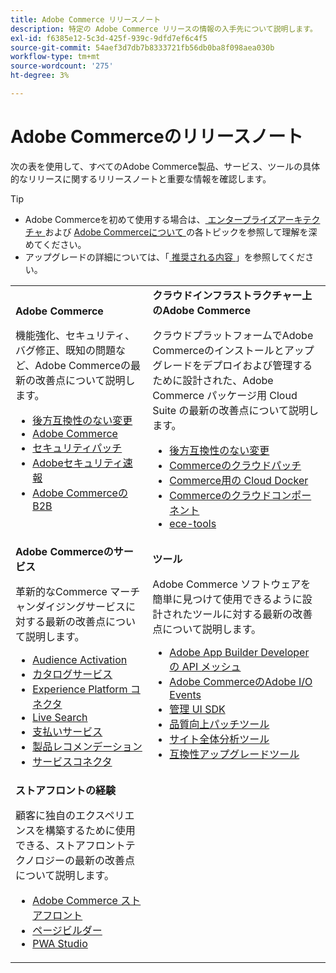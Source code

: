 ```yaml
---
title: Adobe Commerce リリースノート
description: 特定の Adobe Commerce リリースの情報の入手先について説明します。
exl-id: f6385e12-5c3d-425f-939c-9dfd7ef6c4f5
source-git-commit: 54aef3d7db7b8333721fb56db0ba8f098aea030b
workflow-type: tm+mt
source-wordcount: '275'
ht-degree: 3%

---
```



# Adobe Commerceのリリースノート

次の表を使用して、すべてのAdobe Commerce製品、サービス、ツールの具体的なリリースに関するリリースノートと重要な情報を確認します。

>[!TIP]
>
>- Adobe Commerceを初めて使用する場合は、[ エンタープライズアーキテクチャ ](../../implementation-playbook/architecture/enterprise-blueprint.md) および [Adobe Commerceについて ](https://experienceleague.adobe.com/ja/docs/commerce-admin/start/about) の各トピックを参照して理解を深めてください。
>- アップグレードの詳細については、「[ 推奨される内容 ](../../upgrade/resources/recommended-reading.md)」を参照してください。

<table>
  <tbody>
    <tr>
      <td><strong>Adobe Commerce</strong>
        <p>機能強化、セキュリティ、バグ修正、既知の問題など、Adobe Commerceの最新の改善点について説明します。</p>
          <ul>
            <li><a href="https://developer.adobe.com/commerce/php/development/backward-incompatible-changes/">後方互換性のない変更</a></li>
            <li><a href="commerce/overview.md">Adobe Commerce</a></li>
            <li><a href="security/overview.md">セキュリティパッチ</a></li>
            <li><a href="https://helpx.adobe.com/jp/security/products/magento.html">Adobeセキュリティ速報</a></li>
            <li><a href="https://experienceleague.adobe.com/docs/commerce-admin/b2b/release-notes.html?lang=ja">Adobe Commerceの B2B</a></li>
          </ul>
        </td>
      <td><strong> クラウドインフラストラクチャー上のAdobe Commerce</strong>
        <p>クラウドプラットフォームでAdobe Commerceのインストールとアップグレードをデプロイおよび管理するために設計された、Adobe Commerce パッケージ用 Cloud Suite の最新の改善点について説明します。</p>
          <ul>
            <li><a href="https://experienceleague.adobe.com/ja/docs/commerce-cloud-service/user-guide/release-notes/backward-incompatible-changes">後方互換性のない変更</a></li>
            <li><a href="https://experienceleague.adobe.com/ja/docs/commerce-cloud-service/user-guide/release-notes/cloud-patches">Commerceのクラウドパッチ</a></li>
            <li><a href="https://experienceleague.adobe.com/ja/docs/commerce-cloud-service/user-guide/release-notes/cloud-docker">Commerce用の Cloud Docker</a></li>
            <li><a href="https://experienceleague.adobe.com/ja/docs/commerce-cloud-service/user-guide/release-notes/cloud-components">Commerceのクラウドコンポーネント</a></li>
            <li><a href="https://experienceleague.adobe.com/ja/docs/commerce-cloud-service/user-guide/release-notes/ece-tools-package">ece-tools</a></li>
          </ul>
      </td>
    </tr>
    <tr>
      <td><strong>Adobe Commerceのサービス </strong>
        <p>革新的なCommerce マーチャンダイジングサービスに対する最新の改善点について説明します。</p>
          <ul>
            <li><a href="https://experienceleague.adobe.com/docs/commerce-admin/customers/audience-activation.html?lang=ja">Audience Activation</a></li>
            <li><a href="https://experienceleague.adobe.com/docs/commerce/catalog-service/release-notes.html?lang=ja">カタログサービス</a></li>
            <li><a href="https://experienceleague.adobe.com/ja/docs/commerce/data-connection/release-notes">Experience Platform コネクタ</a></li>
            <li><a href="https://experienceleague.adobe.com/docs/commerce/live-search/release-notes.html?lang=ja">Live Search</a></li>
            <li><a href="https://experienceleague.adobe.com/docs/commerce/payment-services/release-notes.html?lang=ja">支払いサービス</a></li>
            <li><a href="https://experienceleague.adobe.com/docs/commerce/product-recommendations/release-notes.html?lang=ja">製品レコメンデーション</a></li>
            <li><a href="https://experienceleague.adobe.com/docs/commerce/user-guides/integration-services/saas.html?lang=ja">サービスコネクタ</a></li>
          </ul>
        </td>
      <td><strong> ツール </strong>
        <p>Adobe Commerce ソフトウェアを簡単に見つけて使用できるように設計されたツールに対する最新の改善点について説明します。</p>
          <ul>
            <li><a href="https://developer.adobe.com/graphql-mesh-gateway/">Adobe App Builder Developer の API メッシュ</a></li>
            <li><a href="https://developer.adobe.com/commerce/events/get-started/release-notes/">Adobe CommerceのAdobe I/O Events</a></li>
            <li><a href="https://developer.adobe.com/commerce/extensibility/admin-ui-sdk/release-notes/">管理 UI SDK</a></li>
            <li><a href="../../tools/quality-patches-tool/release-notes.md">品質向上パッチツール</a></li>
            <li><a href="../../tools/site-wide-analysis-tool/intro.md">サイト全体分析ツール</a></li>
            <li><a href="../../upgrade/upgrade-compatibility-tool/overview.md">互換性アップグレードツール</a></li>
          </ul>
      </td>
    </tr>
    <tr>
       <td><strong> ストアフロントの経験 </strong>
        <p>顧客に独自のエクスペリエンスを構築するために使用できる、ストアフロントテクノロジーの最新の改善点について説明します。</p>
          <ul>
            <li><a href="https://experienceleague.adobe.com/developer/commerce/storefront/?lang=ja">Adobe Commerce ストアフロント</a></li>
            <li><a href="https://experienceleague.adobe.com/docs/commerce-admin/page-builder/release-notes.html?lang=ja">ページビルダー</a></li>
            <li><a href="https://github.com/magento/pwa-studio/releases/latest">PWA Studio</a></li>
          </ul>
      </td>
      <td></td>
    </tr>
  </tbody>
</table>
